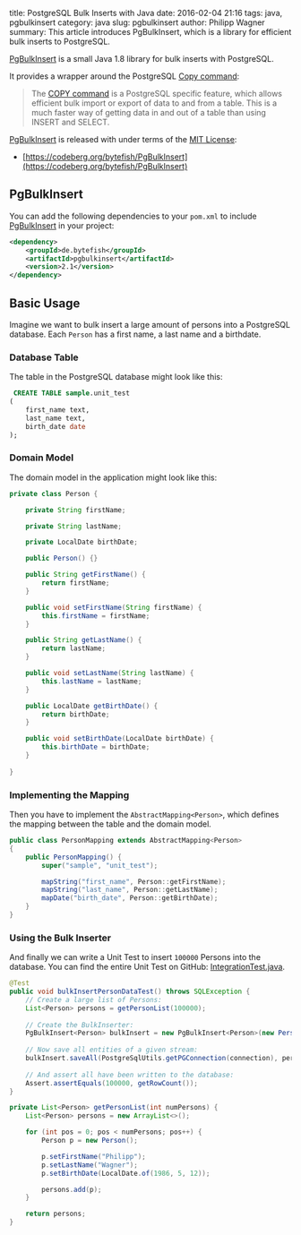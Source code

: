 ﻿title: PostgreSQL Bulk Inserts with Java
date: 2016-02-04 21:16
tags: java, pgbulkinsert
category: java
slug: pgbulkinsert
author: Philipp Wagner
summary: This article introduces PgBulkInsert, which is a library for efficient bulk inserts to PostgreSQL.

[MIT License]: https://opensource.org/licenses/MIT
[COPY command]: http://www.postgresql.org/docs/current/static/sql-copy.html
[Npgsql documentation]: http://www.npgsql.org/doc/copy.html
[PgBulkInsert]: https://codeberg.org/bytefish/PgBulkInsert

[PgBulkInsert] is a small Java 1.8 library for bulk inserts with PostgreSQL.

It provides a wrapper around the PostgreSQL [Copy command]:

> The [COPY command] is a PostgreSQL specific feature, which allows efficient bulk import or export of 
> data to and from a table. This is a much faster way of getting data in and out of a table than using 
> INSERT and SELECT.

[PgBulkInsert] is released with under terms of the [MIT License]:

* [https://codeberg.org/bytefish/PgBulkInsert](https://codeberg.org/bytefish/PgBulkInsert)

## PgBulkInsert ##

You can add the following dependencies to your ``pom.xml`` to include [PgBulkInsert] in your project:

```xml
<dependency>
	<groupId>de.bytefish</groupId>
	<artifactId>pgbulkinsert</artifactId>
	<version>2.1</version>
</dependency>
```

## Basic Usage ##

Imagine we want to bulk insert a large amount of persons into a PostgreSQL database. Each ``Person`` has a first name, a last name and a birthdate.

### Database Table ###

The table in the PostgreSQL database might look like this:

```sql
 CREATE TABLE sample.unit_test
(
    first_name text,
    last_name text,
    birth_date date
);
```

### Domain Model ###

The domain model in the application might look like this:

```java
private class Person {

    private String firstName;

    private String lastName;

    private LocalDate birthDate;

    public Person() {}

    public String getFirstName() {
        return firstName;
    }

    public void setFirstName(String firstName) {
        this.firstName = firstName;
    }

    public String getLastName() {
        return lastName;
    }

    public void setLastName(String lastName) {
        this.lastName = lastName;
    }

    public LocalDate getBirthDate() {
        return birthDate;
    }

    public void setBirthDate(LocalDate birthDate) {
        this.birthDate = birthDate;
    }
    
}
```

### Implementing the Mapping ###

Then you have to implement the ``AbstractMapping<Person>``, which defines the mapping between the table and the domain model.

```java
public class PersonMapping extends AbstractMapping<Person>
{
    public PersonMapping() {
        super("sample", "unit_test");

        mapString("first_name", Person::getFirstName);
        mapString("last_name", Person::getLastName);
        mapDate("birth_date", Person::getBirthDate);
    }
}
```

### Using the Bulk Inserter ###

And finally we can write a Unit Test to insert ``100000`` Persons into the database. You can find the entire Unit Test on GitHub: [IntegrationTest.java](https://codeberg.org/bytefish/PgBulkInsert/blob/master/PgBulkInsert/src/test/de/bytefish/pgbulkinsert/de/bytefish/pgbulkinsert/IntegrationTest.java). 

```java
@Test
public void bulkInsertPersonDataTest() throws SQLException {
    // Create a large list of Persons:
    List<Person> persons = getPersonList(100000);
    
    // Create the BulkInserter:
    PgBulkInsert<Person> bulkInsert = new PgBulkInsert<Person>(new PersonMapping());
    
    // Now save all entities of a given stream:
    bulkInsert.saveAll(PostgreSqlUtils.getPGConnection(connection), persons.stream());
    
    // And assert all have been written to the database:
    Assert.assertEquals(100000, getRowCount());
}

private List<Person> getPersonList(int numPersons) {
    List<Person> persons = new ArrayList<>();

    for (int pos = 0; pos < numPersons; pos++) {
        Person p = new Person();

        p.setFirstName("Philipp");
        p.setLastName("Wagner");
        p.setBirthDate(LocalDate.of(1986, 5, 12));

        persons.add(p);
    }

    return persons;
}
```